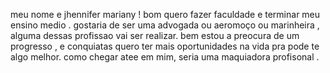 meu nome e jhennifer mariany !
bom quero  fazer faculdade e terminar meu ensino  medio .
gostaria de ser uma advogada ou aeromoço ou marinheira , alguma  dessas profissao  vai ser realizar.
bem estou a preocura de um progresso , e  conquiatas  quero ter mais oportunidades na vida pra pode te algo melhor.
como chegar  atee  em   mim, seria uma  maquiadora profisonal .
<!--
jhennifermariany/jhennifermariany is a ✨ special ✨ repository because its `README.md` (this file) appears on your GitHub profile.
You can click the Preview link to take a look at your changes.
--->
